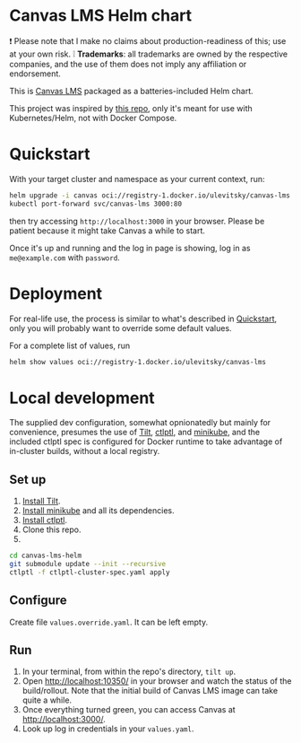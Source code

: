 # Canvas LMS Helm chart

❗ Please note that I make no claims about production-readiness of this; use at your own risk.
❕ **Trademarks**: all trademarks are owned by the respective companies, and the use of them does not imply any affiliation or endorsement.

This is [Canvas LMS](https://github.com/instructure/canvas-lms) packaged as a batteries-included Helm chart.

This project was inspired by [this repo](https://github.com/instructure/canvas-self-hosted), only it's meant for use with Kubernetes/Helm, not with Docker Compose.

# Quickstart

With your target cluster and namespace as your current context, run:

```bash
helm upgrade -i canvas oci://registry-1.docker.io/ulevitsky/canvas-lms
kubectl port-forward svc/canvas-lms 3000:80
```

then try accessing `http://localhost:3000` in your browser. Please be patient because it might take Canvas a while to start.

Once it's up and running and the log in page is showing, log in as `me@example.com` with `password`.

# Deployment

For real-life use, the process is similar to what's described in [Quickstart](#quickstart), only you will probably want to override some default values.

For a complete list of values, run

```bash
helm show values oci://registry-1.docker.io/ulevitsky/canvas-lms
```

# Local development

The supplied dev configuration, somewhat opnionatedly but mainly for convenience, presumes the use of [Tilt](https://tilt.dev), [ctlptl](https://github.com/tilt-dev/ctlptl), and [minikube](https://minikube.sigs.k8s.io/), and the included ctlptl spec is configured for Docker runtime to take advantage of in-cluster builds, without a local registry.

## Set up

1. [Install Tilt](https://docs.tilt.dev/).
2. [Install minikube](https://minikube.sigs.k8s.io/docs/) and all its dependencies.
3. [Install ctlptl](https://github.com/tilt-dev/ctlptl).
4. Clone this repo.
5.

```bash
cd canvas-lms-helm
git submodule update --init --recursive
ctlptl -f ctlptl-cluster-spec.yaml apply
```

## Configure

Create file `values.override.yaml`. It can be left empty.

## Run

1. In your terminal, from within the repo's directory, `tilt up`.
2. Open [http://localhost:10350/](http://localhost:10350/) in your browser and watch the status of the build/rollout. Note that the initial build of Canvas LMS image can take quite a while.
3. Once everything turned green, you can access Canvas at [http://localhost:3000/](http://localhost:3000/).
4. Look up log in credentials in your `values.yaml`.
